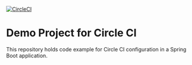 [![CircleCI](https://circleci.com/gh/rahulsaneja/CI-demo.svg?style=svg)](https://circleci.com/gh/rahulsaneja/CI-demo)
# Demo Project for Circle CI
This repository holds code example for Circle CI configuration in a Spring Boot application.

